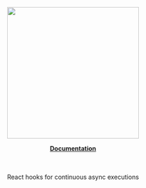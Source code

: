 <p align="center"><a href="https://corets.github.io"><img src="https://corets.github.io/public/logo-github-readme.svg" width="300"/></a></p>

<p align="center"><b><a href="https://corets.github.io/use-stream">Documentation</a></b><br/><br/><br/></p>

<p align="center">React hooks for continuous async executions</p>
